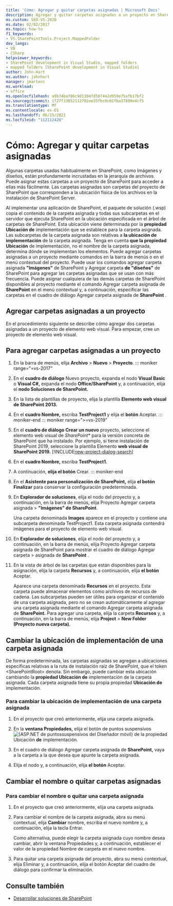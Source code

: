 ```yaml
---
title: 'Cómo: Agregar y quitar carpetas asignadas | Microsoft Docs'
description: Agregar y quitar carpetas asignadas a un proyecto en SharePoint.  Cambie la ubicación de implementación de una carpeta asignada. Cambie el nombre o quite las carpetas asignadas.
ms.custom: SEO-VS-2020
ms.date: 02/02/2017
ms.topic: how-to
f1_keywords:
- VS.SharePointTools.Project.MappedFolder
dev_langs:
- VB
- CSharp
helpviewer_keywords:
- SharePoint development in Visual Studio, mapped folders
- mapped folders [SharePoint development in Visual Studio]
author: John-Hart
ms.author: johnhart
manager: jmartens
ms.workload:
- office
ms.openlocfilehash: a9b74ba786c9d1104fd507442d959e75afb17bf2
ms.sourcegitcommit: 1f27f33852112702ee35fbc0c02fba37899e4cf5
ms.translationtype: MT
ms.contentlocale: es-ES
ms.lasthandoff: 06/15/2021
ms.locfileid: "112112426"
---
```

# <a name="how-to-add-and-remove-mapped-folders"></a>Cómo: Agregar y quitar carpetas asignadas

  Algunas carpetas usadas habitualmente en SharePoint, como Imágenes y diseños, están profundamente incrustadas en la jerarquía de archivos. Puede asignar estas carpetas a un proyecto de SharePoint para acceder a ellas más fácilmente. Las carpetas asignadas son carpetas del proyecto de SharePoint que corresponden a la ubicación física de los archivos en la instalación de SharePoint Server.

 Al implementar una aplicación de SharePoint, el paquete de solución (.wsp) copia el contenido de la carpeta asignada y todas sus subcarpetas en el servidor que ejecuta SharePoint en la ubicación especificada en el árbol de carpetas de SharePoint. Esta ubicación viene determinada por la **propiedad Ubicación de** implementación que se establece para la carpeta asignada. Las subcarpetas de la carpeta asignada son relativas a **la ubicación de implementación** de la carpeta asignada. Tenga en cuenta **que la propiedad Ubicación** de implementación, no el nombre de la carpeta asignada, determina dónde se implementan los elementos.
Puede agregar carpetas asignadas a un proyecto mediante comandos en la barra de menús o en el menú contextual del proyecto. Puede usar los comandos agregar carpeta asignada **"Imágenes"** de SharePoint y Agregar carpeta **de "diseños"** de SharePoint para agregar las carpetas asignadas que se usan con más frecuencia. Puede asignar cualquiera de las demás carpetas de SharePoint disponibles al proyecto mediante el comando Agregar carpeta asignada de **SharePoint** en el menú contextual y, a continuación, especificar las carpetas en el cuadro de diálogo Agregar carpeta asignada de **SharePoint** .

## <a name="add-mapped-folders-to-a-project"></a>Agregar carpetas asignadas a un proyecto

 En el procedimiento siguiente se describe cómo agregar dos carpetas asignadas a un proyecto de elemento web visual. Para empezar, cree un proyecto de elemento web visual.

## <a name="to-add-mapped-folders-to-a-project"></a>Para agregar carpetas asignadas a un proyecto

1. En la barra de menús, elija **Archivo** > **Nuevo** > **Proyecto**.
::: moniker range="=vs-2017"
2. En el **cuadro de diálogo** Nuevo proyecto, expanda el nodo **Visual Basic** o **Visual C#,** expanda el nodo **Office/SharePoint** y, a continuación, elija el **nodo Soluciones de SharePoint.**

3. En la lista de plantillas de proyecto, elija la plantilla **Elemento web visual de SharePoint 2013.**

4. En el **cuadro Nombre,** escriba **TestProject1** y elija el **botón** Aceptar.
::: moniker-end
::: moniker range=">=vs-2019"
2. En el **cuadro de diálogo Crear un nuevo** proyecto, seleccione el elemento web visual de *SharePoint** para la versión concreta de SharePoint que ha instalado. Por ejemplo, si tiene instalación de SharePoint 2019, seleccione la plantilla Elemento **web visual de SharePoint 2019.**
    [!INCLUDE[new-project-dialog-search](../sharepoint/includes/new-project-dialog-search-md.md)]

3. En el **cuadro Nombre,** escriba **TestProject1.**
4. A continuación, **elija el botón** Crear.
::: moniker-end

5. En el **Asistente para personalización de SharePoint,** elija **el botón Finalizar** para conservar la configuración predeterminada.

6. En **Explorador de soluciones**, elija el nodo del proyecto y, a continuación, en la barra de menús, elija Proyecto Agregar carpeta asignada  >  **"Imágenes" de SharePoint**.

     Una carpeta denominada **Images** aparece en el proyecto y contiene una subcarpeta denominada TestProject1. Esta carpeta asignada contendrá imágenes para el proyecto de elemento web visual.

7. En **Explorador de soluciones**, elija el nodo del proyecto y, a continuación, en la barra de menús, elija Proyecto Agregar carpeta asignada de SharePoint para mostrar el cuadro de diálogo Agregar carpeta  >   asignada de **SharePoint** .

8. En la vista de árbol de las carpetas que están disponibles para la asignación, elija la carpeta **Recursos** y, a continuación, elija **el botón** Aceptar.

     Aparece una carpeta denominada **Recursos** en el proyecto. Esta carpeta puede almacenar elementos como archivos de recursos de cadena. Las subcarpetas pueden ser útiles para organizar el contenido de una carpeta asignada, pero no se crean automáticamente al agregar una carpeta asignada mediante el comando Agregar carpeta asignada de **SharePoint.** Para agregar una carpeta, elija la carpeta **Recursos** y, a continuación, en la barra de menús, elija **Project**  >  **New Folder (Proyecto nueva carpeta).**

## <a name="change-the-deployment-location-of-a-mapped-folder"></a>Cambiar la ubicación de implementación de una carpeta asignada

 De forma predeterminada, las carpetas asignadas se agregan a ubicaciones específicas relativas a la ruta de instalación raíz de SharePoint, que el token \<SharePointRoot> denota. Sin embargo, puede cambiar esta ubicación cambiando la **propiedad Ubicación de** implementación de la carpeta asignada. Cada carpeta asignada tiene su propia propiedad **Ubicación de** implementación.

### <a name="to-change-the-deployment-location-of-a-mapped-folder"></a>Para cambiar la ubicación de implementación de una carpeta asignada

1. En el proyecto que creó anteriormente, elija una carpeta asignada.

2. En la **ventana Propiedades,** elija el botón de puntos suspensivos ![(ASP.NET de puntos](../sharepoint/media/mwellipsis.gif "Elipse del Diseñador de ASP.NET Mobile")suspensivos del Diseñador móvil) de la propiedad Ubicación **de** implementación.

3. En el cuadro de diálogo Agregar carpeta asignada de **SharePoint,** vaya a la carpeta a la que desea que apunte la carpeta asignada.

4. Elija el nodo y, a continuación, elija **el botón** Aceptar.

## <a name="rename-or-remove-mapped-folders"></a>Cambiar el nombre o quitar carpetas asignadas

### <a name="to-rename-or-remove-a-mapped-folder"></a>Para cambiar el nombre o quitar una carpeta asignada

1. En el proyecto que creó anteriormente, elija una carpeta asignada.

2. Para cambiar el nombre de la carpeta asignada, abra su menú contextual, elija **Cambiar** nombre, escriba el nuevo nombre y, a continuación, elija la tecla Entrar.

     Como alternativa, puede elegir la carpeta asignada cuyo nombre  desea cambiar, abrir la ventana  Propiedades y, a continuación, establecer el valor de la propiedad Nombre de carpeta en el nuevo nombre.

3. Para quitar una carpeta asignada del proyecto, abra su menú contextual, elija Eliminar y, a continuación, elija el botón Aceptar del cuadro de diálogo para confirmar la eliminación. 

## <a name="see-also"></a>Consulte también

- [Desarrollar soluciones de SharePoint](../sharepoint/developing-sharepoint-solutions.md)
